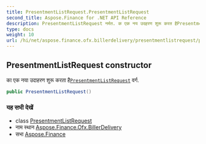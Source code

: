 ```yaml
---
title: PresentmentListRequest.PresentmentListRequest
second_title: Aspose.Finance for .NET API Reference
description: PresentmentListRequest नर्मत. क एक नय उदहरण शुरू करत हैPresentmentListRequest वर्ग.
type: docs
weight: 10
url: /hi/net/aspose.finance.ofx.billerdelivery/presentmentlistrequest/presentmentlistrequest/
---
```

## PresentmentListRequest constructor

का एक नया उदाहरण शुरू करता है[`PresentmentListRequest`](../) वर्ग.

```csharp
public PresentmentListRequest()
```

### यह सभी देखें

* class [PresentmentListRequest](../)
* नाम स्थान [Aspose.Finance.Ofx.BillerDelivery](../../presentmentlistrequest/)
* सभा [Aspose.Finance](../../../)



